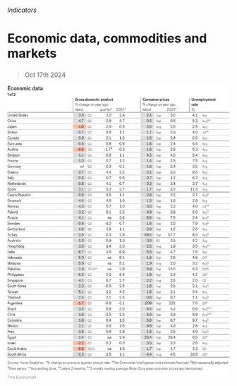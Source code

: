 ###### Indicators

# Economic data, commodities and markets 

#####  

> Oct 17th 2024 

![image](images/20241019_INT101.png) 


